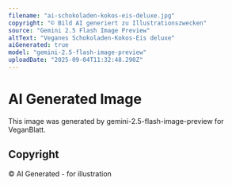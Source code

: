 ```yaml
---
filename: "ai-schokoladen-kokos-eis-deluxe.jpg"
copyright: "© Bild AI generiert zu Illustrationszwecken"
source: "Gemini 2.5 Flash Image Preview"
altText: "Veganes Schokoladen-Kokos-Eis deluxe"
aiGenerated: true
model: "gemini-2.5-flash-image-preview"
uploadDate: "2025-09-04T11:32:48.290Z"
---
```


# AI Generated Image

This image was generated by gemini-2.5-flash-image-preview for VeganBlatt.

## Copyright
© AI Generated - for illustration
